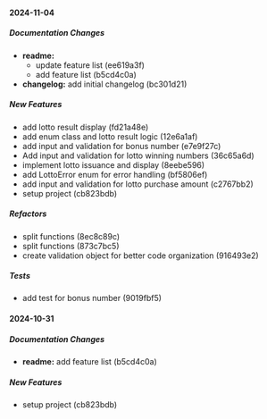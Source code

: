 #### 2024-11-04

##### Documentation Changes

* **readme:**
  *  update feature list (ee619a3f)
  *  add feature list (b5cd4c0a)
* **changelog:**  add initial changelog (bc301d21)

##### New Features

*  add lotto result display (fd21a48e)
*  add enum class and lotto result logic (12e6a1af)
*  add input and validation for bonus number (e7e9f27c)
*  Add input and validation for lotto winning numbers (36c65a6d)
*  implement lotto issuance and display (8eebe596)
*  add LottoError enum for error handling (bf5806ef)
*  add input and validation for lotto purchase amount (c2767bb2)
*  setup project (cb823bdb)

##### Refactors

*  split functions (8ec8c89c)
*  split functions (873c7bc5)
*  create validation object for better code organization (916493e2)

##### Tests

*  add test for bonus number (9019fbf5)

#### 2024-10-31

##### Documentation Changes

* **readme:**  add feature list (b5cd4c0a)

##### New Features

*  setup project (cb823bdb)

